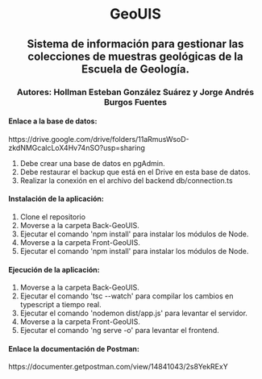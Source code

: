 <h1 align="center">GeoUIS</h1>

<h2 align="center">Sistema de información para gestionar las colecciones de muestras geológicas de la Escuela de Geología.</h2>

<h3 align="center">Autores: Hollman Esteban González Suárez y Jorge Andrés Burgos Fuentes</h3>

<h4>Enlace a la base de datos:</h4>
<p>https://drive.google.com/drive/folders/11aRmusWsoD-zkdNMGcalcLoX4Hv74nSO?usp=sharing</p>
<ol>
  <li>Debe crear una base de datos en pgAdmin.</li>
  <li>Debe restaurar el backup que está en el Drive en esta base de datos.</li>
  <li>Realizar la conexión en el archivo del backend db/connection.ts</li>
</ol>

<h4>Instalación de la aplicación:</h4>
<ol>
  <li>Clone el repositorio</li>
  <li>Moverse a la carpeta Back-GeoUIS.</li>
  <li>Ejecutar el comando 'npm install' para instalar los módulos de Node.</li>
  <li>Moverse a la carpeta Front-GeoUIS.</li>
  <li>Ejecutar el comando 'npm install' para instalar los módulos de Node.</li>
</ol>

<h4>Ejecución de la aplicación:</h4>
<ol>
  <li>Moverse a la carpeta Back-GeoUIS.</li>
  <li>Ejecutar el comando 'tsc --watch' para compilar los cambios en typescript a tiempo real.</li>
  <li>Ejecutar el comando 'nodemon dist/app.js' para levantar el servidor.</li>
  <li>Moverse a la carpeta Front-GeoUIS.</li>
  <li>Ejecutar el comando 'ng serve -o' para levantar el frontend.</li>
</ol>

<h4>Enlace la documentación de Postman:</h4>
<p>https://documenter.getpostman.com/view/14841043/2s8YekRExY</p>


